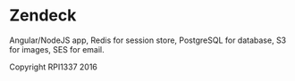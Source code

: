 # Zendeck

Angular/NodeJS app, Redis for session store, PostgreSQL for database, S3 for images, SES for email.

Copyright RPI1337 2016
